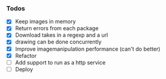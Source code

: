 ### Todos
- [x] Keep images in memory
- [x] Return errors from each package
- [x] Download takes in a regexp and a url
- [x] drawing can be done concurrently
- [x] Improve imagemanipulation performance (can't do better)
- [x] Refactor
- [ ] Add support to run as a http service
- [ ] Deploy
